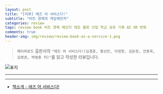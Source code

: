 ```yaml
---  
layout: post  
title: "[리뷰] 애즈 어 서비스다!"  
subtitle: "비트 경제의 게임체인저"  
categories: review  
tags: review book 비트 경제 체인지 제조 물류 산업 학교 공유 기록 AI XR 변화    
comments: true  
header-img: img/review/review-book-as-a-service-1.png
---  
```

  
> `페이퍼로드` 출판사의 `"애즈 어 서비스다!(김경훈, 황선민, 이정헌, 김돈정, 안동욱, 김영권, 박영충 저)"`를 읽고 작성한 리뷰입니다.  

![표지](https://theorydb.github.io/assets/img/review/review-book-as-a-service-1.png)  

---



---

* [책소개 - 애즈 어 서비스다!](http://www.yes24.com/Product/Goods/105469510)


